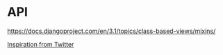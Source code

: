 # API

https://docs.djangoproject.com/en/3.1/topics/class-based-views/mixins/


[Inspiration from Twitter](https://blog.twitter.com/developer/en_us/topics/tips/2020/understanding-the-new-tweet-payload.html)
